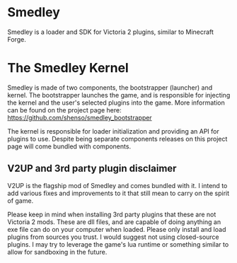 # Smedley

Smedley is a loader and SDK for Victoria 2 plugins, similar to Minecraft Forge.

# The Smedley Kernel

Smedley is made of two components, the bootstrapper (launcher) and kernel. The bootstrapper launches the game, and is responsible for injecting the kernel and the user's selected plugins into the game. More information can be found on the project page here: https://github.com/shenso/smedley_bootstrapper

The kernel is responsible for loader initialization and providing an API for plugins to use. Despite being separate components releases on this project page will come bundled with components.

## V2UP and 3rd party plugin disclaimer

V2UP is the flagship mod of Smedley and comes bundled with it. I intend to add various fixes and improvements to it that still mean to carry on the spirit of game.

Please keep in mind when installing 3rd party plugins that these are not Victoria 2 mods. These are dll files, and are capable of doing anything an exe file can do on your computer when loaded. Please only install and load plugins from sources you trust. I would suggest not using closed-source plugins. I may try to leverage the game's lua runtime or something similar to allow for sandboxing in the future.
